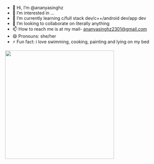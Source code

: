 - 👋 Hi, I’m @ananyasinghz
- 👀 I’m interested in ...
- 🌱 I’m currently learning c/full stack dev/c++/android dev/app dev
- 💞️ I’m looking to collaborate on literally anything
- 📫 How to reach me is at my mail- ananyasinghz2301@gmail.com
- 😄 Pronouns: she/her
- ⚡ Fun fact: i love swimming, cooking, painting and lying on my bed

<p>
  <img src="https://api.vaunt.dev/v1/github/entities/{{github_username}}/achievements?format=svg&limit=3" width="350" />
</p>

